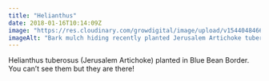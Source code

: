 ```yaml
---
title: "Helianthus"
date: 2018-01-16T10:14:09Z
image: "https://res.cloudinary.com/growdigital/image/upload/v1544048466/helianthus-39012467294.jpg"
imageAlt: "Bark mulch hiding recently planted Jerusalem Artichoke tubers!"
---
```


Helianthus tuberosus (Jerusalem Artichoke) planted in Blue Bean Border. You can’t see them but they are there!
